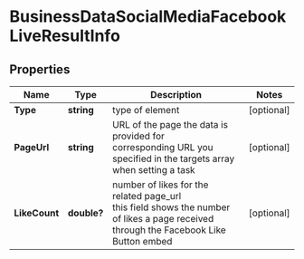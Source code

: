# BusinessDataSocialMediaFacebookLiveResultInfo


## Properties

| Name | Type | Description | Notes |
|------------ | ------------- | ------------- | -------------|
**Type** | **string** | type of element |[optional]|
**PageUrl** | **string** | URL of the page the data is provided for<br>corresponding URL you specified in the targets array when setting a task |[optional]|
**LikeCount** | **double?** | number of likes for the related page_url<br>this field shows the number of likes a page received through the Facebook Like Button embed |[optional]|